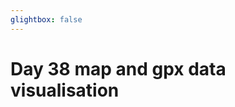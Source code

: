 ```yaml
---
glightbox: false
---
```


# Day 38 map and gpx data visualisation

<style> #map { width: auto; height: 400px; margin: 0;} </style>

<div id="map"></div>

<script> 
var mygpxurl = "/f3/assets/gpx/GPX38.gpx";
</script>

<script src="/f3/javascripts/mygpx.js"> </script>
